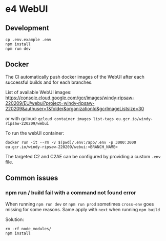 # e4 WebUI

## Development

```
cp .env.example .env
npm install
npm run dev
```

## Docker

The CI automatically push docker images of the WebUI after each successful builds and for each branches.

List of available WebUI images: https://console.cloud.google.com/gcr/images/windy-ripsaw-220209/EU/webui?project=windy-ripsaw-220209&authuser=1&folder&organizationId&gcrImageListsize=30

or with gcloud: `gcloud container images list-tags eu.gcr.io/windy-ripsaw-220209/webui`

To run the webUI container:

```
docker run -it --rm -v $(pwd)/.env:/app/.env -p 3000:3000 eu.gcr.io/windy-ripsaw-220209/webui:<BRANCH_NAME>
```

The targeted C2 and C2AE can be configured by providing a custom `.env` file.

## Common issues

### npm run / build fail with a command not found error

When running `npm run dev` or `npm run prod` sometimes `cross-env` goes missing for some reasons.
Same apply with `next` when running `npm build`

Solution:
```
rm -rf node_modules/
npm install
```
